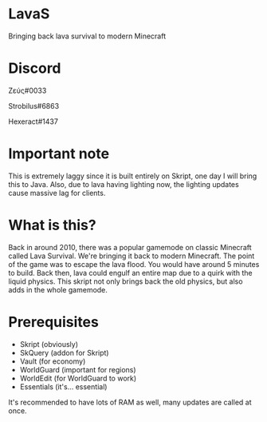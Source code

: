 # LavaS
 Bringing back lava survival to modern Minecraft

# Discord 
 Zεύς#0033 
 
 Strobilus#6863

 Hexeract#1437

 
# Important note
 This is extremely laggy since it is built entirely on Skript, one day I will bring this to Java.
 Also, due to lava having lighting now, the lighting updates cause massive lag for clients.
 
# What is this?
 
 Back in around 2010, there was a popular gamemode on classic Minecraft called Lava Survival.
 We're bringing it back to modern Minecraft.
 The point of the game was to escape the lava flood. You would have around 5 minutes to build.
 Back then, lava could engulf an entire map due to a quirk with the liquid physics.
 This skript not only brings back the old physics, but also adds in the whole gamemode.

# Prerequisites
 
 - Skript (obviously)
 - SkQuery (addon for Skript)
 - Vault (for economy)
 - WorldGuard (important for regions)
 - WorldEdit (for WorldGuard to work)
 - Essentials (it's... essential)

 It's recommended to have lots of RAM as well, many updates are called at once.
